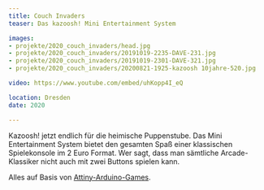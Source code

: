 ```yaml
---
title: Couch Invaders
teaser: Das kazoosh! Mini Entertainment System

images:
- projekte/2020_couch_invaders/head.jpg
- projekte/2020_couch_invaders/20191019-2235-DAVE-231.jpg
- projekte/2020_couch_invaders/20191019-2301-DAVE-321.jpg
- projekte/2020_couch_invaders/20200821-1925-kazoosh 10jahre-520.jpg

video: https://www.youtube.com/embed/uhKopp4I_eQ

location: Dresden
date: 2020

---
```

Kazoosh! jetzt endlich für die heimische Puppenstube. Das Mini Entertainment System bietet den gesamten Spaß einer klassischen Spielekonsole im 2 Euro Format. Wer sagt, dass man sämtliche Arcade-Klassiker nicht auch mit zwei Buttons spielen kann.

Alles auf Basis von [Attiny-Arduino-Games](https://github.com/andyhighnumber/Attiny-Arduino-Games).
